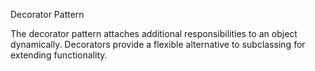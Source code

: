 Decorator Pattern

The decorator pattern attaches additional responsibilities to an object dynamically. Decorators provide a flexible alternative to subclassing for extending functionality.

